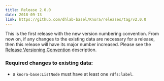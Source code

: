 ```yaml
---
title: Release 2.0.0
date: 2018-09-13
link: https://github.com/dhlab-basel/Knora/releases/tag/v2.0.0
---
```


This is the first release with the new version numbering convention. From now on, if any changes
to the existing data are necessary for a release, then this release will have its major number increased.
Please see the [Release Versioning Convention](https://github.com/dhlab-basel/Knora#release-versioning-convention) description.

### Required changes to existing data:

- a `knora-base:ListNode` must have at least one `rdfs:label`.

